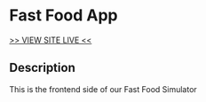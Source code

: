 # Fast Food App

[>> VIEW SITE LIVE <<](https://fastfoodapp.netlify.com)

## Description

This is the frontend side of our Fast Food Simulator
